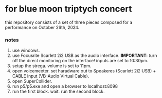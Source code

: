 # for blue moon triptych concert

this repository consists of a set of three pieces composed for a performance on October 26th, 2024.

### notes

1. use windows. 
2. use Focusrite Scarlett 2i2 USB as the audio interface. **IMPORTANT**: turn off the direct monitoring on the interface! inputs are set to 10:30pm. 
3. setup the strega. volume is set to 11pm.
4. open voicemeeter. set haradware out to Speakeres (Scarlett 2i2 USB) + CABLE input (VB-Audio Virtual Cable).
5. open SuperCollider.
6. run p5/p5.exe and open a browser to localhost:8098
7. run the first block. wait. run the second block.